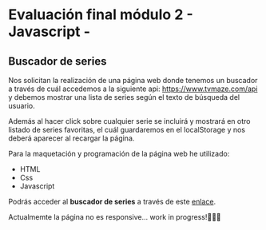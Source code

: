 # Evaluación final módulo 2 - Javascript -

## Buscador de series

Nos solicitan la realización de una página web donde tenemos un buscador a través de cuál accedemos a la siguiente api: https://www.tvmaze.com/api y debemos mostrar una lista de series según el texto de búsqueda del usuario.

Además al hacer click sobre cualquier serie se incluirá y mostrará en otro listado de series favoritas, el cuál guardaremos en el localStorage y nos deberá aparecer al recargar la página.

Para la maquetación y programación de la página web he utilizado:

- HTML
- Css
- Javascript

Podrás acceder al **buscador de series** a través de este [enlace](http://beta.adalab.es/modulo-2-evaluacion-final-Nadia3584/).

Actualmemte la página no es responsive... work in progress!👩🏻‍💻

